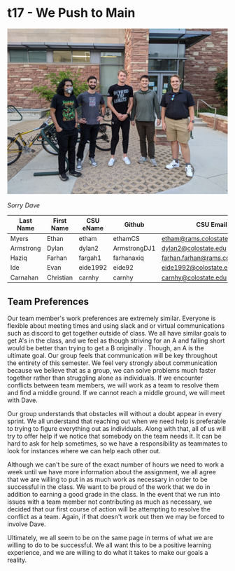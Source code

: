 # t17 - We Push to Main
<p>
    <img src="/team/images/t17Picture.jpg?raw=true" alt>
</p>
<p>
    <em>Sorry Dave</em>
</p>

| Last Name | First Name | CSU eName | Github | CSU Email |
|---|---|---|---|---|
|Myers|Ethan|etham|ethamCS|etham@rams.colostate.edu|
|Armstrong|Dylan|dylan2|ArmstrongDJ1|dylan2@colostate.edu|
|Haziq|Farhan|fargah1|farhanaxiq|farhan.farhan@rams.colostate.edu|
|Ide|Evan|eide1992|eide92|eide1992@colostate.edu|
| Carnahan | Christian | carnhy | carnhy | carnhy@colostate.edu |

<div> 
<h2> Team Preferences </h2>
   <p>Our team member's work preferences are extremely similar. Everyone is flexible about meeting times and using slack and or virtual communications such as discord to get together outside of class. We all have similar goals to get A's in the class, and we feel as though striving for an A and falling short would be better than trying to get a B originally . Though, an A is the ultimate goal. Our group feels that communication will be key throughout the entirety of this semester. We feel very strongly about communication because we believe that as a group, we can solve problems much faster together rather than struggling alone as individuals. If we encounter conflicts between team members, we will work as a team to resolve them and find a middle ground. If we cannot reach a middle ground, we will meet with Dave. </p>
      
</div>
<div>
   <p>Our group understands that obstacles will without a doubt appear in every sprint. We all understand that reaching out when we need help is preferable to trying to figure everything out as individuals.  Along with that, all of us will try to offer help if we notice that somebody on the team needs it.  It can be hard to ask for help sometimes, so we have a responsibility as teammates to look for instances where we can help each other out.</p>
</div>
<div>
   <p>Although we can't be sure of the exact number of hours we need to work a week until we have more information about the assignment, we all agree that we are willing to put in as much work as necessary in order to be successful in the class.  We want to be proud of the work that we do in addition to earning a good grade in the class.  In the event that we run into issues with a team member not contributing as much as necessary, we decided that our first course of action will be attempting to resolve the conflict as a team.  Again, if that doesn't work out then we may be forced to involve Dave.</p>
</div>
<div>
   <p>Ultimately, we all seem to be on the same page in terms of what we are willing to do to be successful.  We all want this to be a positive learning experience, and we are willing to do what it takes to make our goals a reality.</p>
</div>
